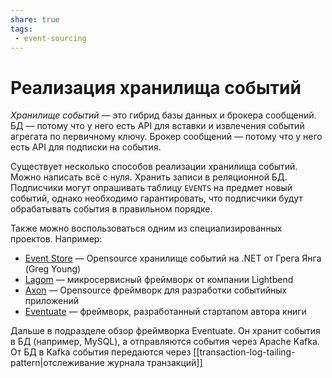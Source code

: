 ```yaml
---
share: true
tags:
 - event-sourcing
---
```

# Реализация хранилища событий
*Хранилище событий* — это гибрид базы данных и брокера сообщений. БД — потому что у него еcть API для вставки и извлечения событий агрегата по первичному ключу. Брокер сообщений — потому что у него есть API для подписки на события.

Существует несколько способов реализации хранилища событий. Можно написать всё с нуля. Хранить записи в реляционной БД. Подписчики могут опрашивать таблицу `EVENTS` на предмет новый событий, однако необходимо гарантировать, что подписчики будут обрабатывать события в правильном порядке.

Также можно воспользоваться одним из специализированных проектов. Например:
+ [Event Store](https://www.eventstore.com/) — Opensource хранилище событий на .NET от Грега Янга (Greg Young)
+ [Lagom](https://www.lagomframework.com/) — микросервисный фреймворк от компании Lightbend
+ [Axon](https://axoniq.io/) — Opensource фреймворк  для разработки событийных приложений
+ [Eventuate](https://eventuate.io/) — фреймворк, разработанный стартапом автора книги

Дальше в подразделе обзор фреймворка Eventuate. Он хранит события в БД (например, MySQL), а отправляются события через Apache Kafka. От БД в Kafka события передаются через [[transaction-log-tailing-pattern|отслеживание журнала транзакций]]